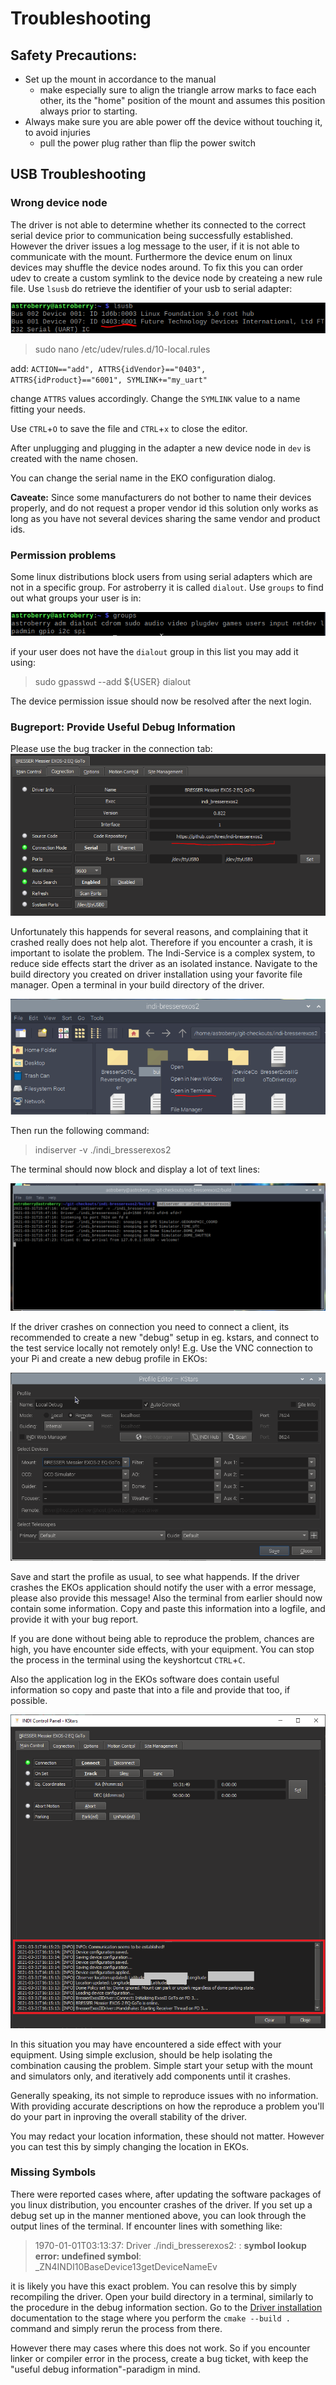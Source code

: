 # Troubleshooting

## Safety Precautions:
- Set up the mount in accordance to the manual
    - make especially sure to align the triangle arrow marks to face each other, its the "home" position of the mount and assumes this position always prior to starting.
- Always make sure you are able power off the device without touching it, to avoid injuries
    - pull the power plug rather than flip the power switch

## USB Troubleshooting

### Wrong device node
The driver is not able to determine whether its connected to the correct serial device prior to communication being successfully established.
However the driver issues a log message to the user, if it is not able to communicate with the mount. Furthermore the device enum on linux devices may shuffle the device nodes around.
To fix this you can order udev to create a custom symlink to the device node by createing a new rule file.
Use `lsusb` do retrieve the identifier of your usb to serial adapter:

![Get product and vendor id](get-usb-product-vendor-id.png?raw=true)

> sudo nano /etc/udev/rules.d/10-local.rules

add:
<code>ACTION=="add", ATTRS{idVendor}=="0403", ATTRS{idProduct}=="6001", SYMLINK+="my_uart"</code>

change `ATTRS` values accordingly. Change the `SYMLINK` value to a name fitting your needs.

Use `CTRL`+`O` to save the file and `CTRL`+`x` to close the editor.

After unplugging and plugging in the adapter a new device node in `dev` is created with the name chosen.

You can change the serial name in the EKO configuration dialog.

**Caveate:** Since some manufacturers do not bother to name their devices properly, and do not request a proper vendor id this solution only works as long as you have not several devices sharing the same vendor and product ids. 

### Permission problems
Some linux distributions block users from using serial adapters which are not in a specific group. For astroberry it is called `dialout`.
Use `groups` to find out what groups your user is in:

![dmesg output example](get-groups-list.png?raw=true)

if your user does not have the `dialout` group in this list you may add it using:

> sudo gpasswd --add ${USER} dialout

The device permission issue should now be resolved after the next login.

### Bugreport: Provide Useful Debug Information
Please use the bug tracker in the connection tab:
![Open Context Menu](repository-url.png?raw=true)

Unfortunately this happends for several reasons, and complaining that it crashed really does not help alot.
Therefore if you encounter a crash, it is important to isolate the problem.
The Indi-Service is a complex system, to reduce side effects start the driver as an isolated instance. Navigate to the build directory you created on driver installation using your favorite file manager. Open a terminal in your build directory of the driver.

![Open Context Menu](start-local-instance-1.png?raw=true)

Then run the following command:

> indiserver -v ./indi_bresserexos2

The terminal should now block and display a lot of text lines:

![Terminal Output](start-local-instance-2.png?raw=true)

If the driver crashes on connection you need to connect a client, its recommended to create a new "debug" setup in eg. kstars, and connect to the test service locally not remotely only! E.g. Use the VNC connection to your Pi and create a new debug profile in EKOs:

![Local Profile](start-local-instance-3.png?raw=true)

Save and start the profile as usual, to see what happends.
If the driver crashes the EKOs application should notify the user with a error message, please also provide this message! Also the terminal from earlier should now contain some information. Copy and paste this information into a logfile, and provide it with your bug report.

If you are done without being able to reproduce the problem, chances are high, you have encounter side effects, with your equipment. You can stop the process in the terminal using the keyshortcut `CTRL`+`C`.

Also the application log in the EKOs software does contain useful information so copy and paste that into a file and provide that too, if possible.

![Application Log](start-local-instance-4.png?raw=true)

In this situation you may have encountered a side effect with your equipment. Using simple exclusion, should be help isolating the combination causing the problem. Simple start your setup with the mount and simulators only, and iteratively add components until it crashes.

Generally speaking, its not simple to reproduce issues with no information. With providing accurate descriptions on how the reproduce a problem you'll do your part in inproving the overall stability of the driver.

You may redact your location information, these should not matter. However you can test this by simply changing the location in EKOs.

### Missing Symbols
There were reported cases where, after updating the software packages of you linux distribution, you encounter crashes of the driver. 
If you set up a debug set up in the manner mentioned above, you can look through the output lines of the terminal. If encounter lines with something like:

> 1970-01-01T03:13:37: Driver ./indi_bresserexos2: : **symbol lookup error: undefined symbol**: _ZN4INDI10BaseDevice13getDeviceNameEv

it is likely you have this exact problem.
You can resolve this by simply recompiling the driver. 
Open your build directory in a terminal, similarly to the procedure in the debug information section.
Go to the [Driver installation](Installation.md) documentation to the stage where you perform the `cmake --build .` command and simply rerun the process from there.

However there may cases where this does not work. So if you encounter linker or compiler error in the process, create a bug ticket, with keep the "useful debug information"-paradigm in mind.
